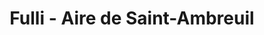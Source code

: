 ---
title: "Fulli - Aire de Saint-Ambreuil"
url: /saint-ambreuil/fulli-aire-de-saint-ambreuil/
shop: commodité
---
